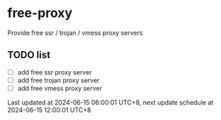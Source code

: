
# free-proxy
Provide free ssr / trojan / vmess proxy servers


## TODO list
- [ ] add free ssr proxy server
- [ ] add free trojan proxy server
- [ ] add free vmess proxy server

Last updated at 2024-06-15 06:00:01 UTC+8, next update schedule at 2024-06-15 12:00:01 UTC+8

